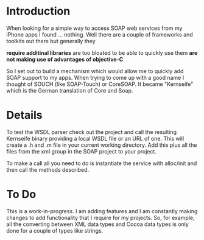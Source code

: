 # Introduction #

When looking for a simple way to access SOAP web services from my iPhone apps I found ... nothing. Well there are a couple of frameworks and toolkits out there but generally they

**require additinal libraries** are too bloated to be able to quickly use them
**are not making use of advantages of objective-C**

So I set out to build a mechanism which would allow me to quickly add SOAP support to my apps. When trying to come up with a good name I thought of SOUCH (like SOAP-Touch) or CoreSOAP. It became "Kernseife" which is the German translation of Core and Soap.

# Details #

To test the WSDL parser check out the project and call the resulting Kernseife binary providing a local WSDL file or an URL of one. This will create a .h and .m file in your current working directory. Add this plus all the files from the xml group in the SOAP project to your project.

To make a call all you need to do is instantiate the service with alloc/init and then call the methods described.


# To Do #

This is a work-in-progress. I am adding features and I am constantly making changes to add functionality that I require for my projects. So, for example, all the converting between XML data types and Cocoa data types is only done for a couple of types like strings.